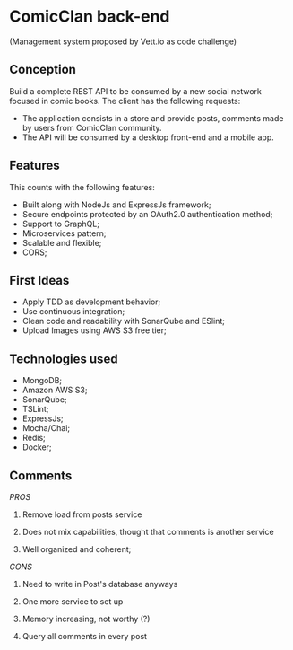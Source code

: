 # ComicClan back-end

(Management system proposed by Vett.io as code challenge)

## Conception

Build a complete REST API to be consumed by a new social network focused in comic books. The client has the following requests:

- The application consists in a store and provide posts, comments made by users from ComicClan community.
- The API will be consumed by a desktop front-end and a mobile app.

## Features

This counts with the following features:

- Built along with NodeJs and ExpressJs framework;
- Secure endpoints protected by an OAuth2.0 authentication method;
- Support to GraphQL;
- Microservices pattern;
- Scalable and flexible;
- CORS;

## First Ideas

- Apply TDD as development behavior;
- Use continuous integration;
- Clean code and readability with SonarQube and ESlint;
- Upload Images using AWS S3 free tier;

## Technologies used

- MongoDB;
- Amazon AWS S3;
- SonarQube;
- TSLint;
- ExpressJs;
- Mocha/Chai;
- Redis;
- Docker;

## Comments

*PROS*

1. Remove load from posts service

2. Does not mix capabilities, thought that comments is another service

3. Well organized and coherent;

*CONS*

1. Need to write in Post's database anyways

2. One more service to set up

3. Memory increasing, not worthy (?)

4. Query all comments in every post


